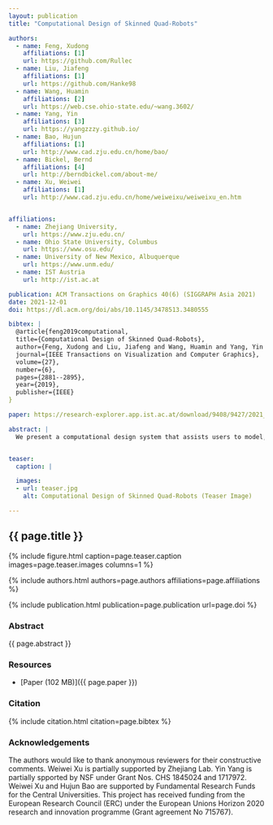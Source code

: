 ```yaml
---
layout: publication
title: "Computational Design of Skinned Quad-Robots"

authors:
  - name: Feng, Xudong
    affiliations: [1]
    url: https://github.com/Rullec
  - name: Liu, Jiafeng
    affiliations: [1]
    url: https://github.com/Hanke98
  - name: Wang, Huamin
    affiliations: [2]
    url: https://web.cse.ohio-state.edu/~wang.3602/
  - name: Yang, Yin
    affiliations: [3]
    url: https://yangzzzy.github.io/
  - name: Bao, Hujun
    affiliations: [1]
    url: http://www.cad.zju.edu.cn/home/bao/
  - name: Bickel, Bernd
    affiliations: [4]
    url: http://berndbickel.com/about-me/
  - name: Xu, Weiwei
    affiliations: [1]
    url: http://www.cad.zju.edu.cn/home/weiweixu/weiweixu_en.htm


affiliations:
  - name: Zhejiang University,
    url: https://www.zju.edu.cn/
  - name: Ohio State University, Columbus
    url: https://www.osu.edu/
  - name: University of New Mexico, Albuquerque
    url: https://www.unm.edu/	
  - name: IST Austria
    url: http://ist.ac.at

publication: ACM Transactions on Graphics 40(6) (SIGGRAPH Asia 2021)
date: 2021-12-01
doi: https://dl.acm.org/doi/abs/10.1145/3478513.3480555

bibtex: |
  @article{feng2019computational,
  title={Computational Design of Skinned Quad-Robots},
  author={Feng, Xudong and Liu, Jiafeng and Wang, Huamin and Yang, Yin and Bao, Hujun and Bickel, Bernd and Xu, Weiwei},
  journal={IEEE Transactions on Visualization and Computer Graphics},
  volume={27},
  number={6},
  pages={2881--2895},
  year={2019},
  publisher={IEEE}
}

paper: https://research-explorer.app.ist.ac.at/download/9408/9427/2021_TVCG_Feng.pdf

abstract: |
  We present a computational design system that assists users to model, optimize, and fabricate quad-robots with soft skins.Our system addresses the challenging task of predicting their physical behavior by fully integrating the multibody dynamics of the mechanical skeleton and the elastic behavior of the soft skin. The developed motion control strategy uses an alternating optimization scheme to avoid expensive full space time-optimization, interleaving space-time optimization for the skeleton and frame-by-frame optimization for the full dynamics. The output are motor torques to drive the robot to achieve a user prescribed motion trajectory.We also provide a collection of convenient engineering tools and empirical manufacturing guidance to support the fabrication of the designed quad-robot. We validate the feasibility of designs generated with our system through physics simulations and with a physically-fabricated prototype.


teaser:
  caption: |

  images:
  - url: teaser.jpg
    alt: Computational Design of Skinned Quad-Robots (Teaser Image)

---
```


## {{ page.title }}

{% include figure.html caption=page.teaser.caption images=page.teaser.images columns=1 %}

{% include authors.html authors=page.authors affiliations=page.affiliations %}

{% include publication.html publication=page.publication url=page.doi %}

### Abstract

{{ page.abstract }}

### Resources

* [Paper (102 MB)]({{ page.paper }})

<!--
* [Official publisher page]({{page.doi}}) &nbsp; [![ACM](ACM_logo.svg){: width="40x"}]({{page.doi}})
-->


### Citation

{% include citation.html citation=page.bibtex %}


### Acknowledgements
The authors would like to thank anonymous reviewers for their constructive comments. Weiwei Xu is partially supported by Zhejiang Lab. Yin Yang is partially spported by NSF under Grant Nos. CHS 1845024 and 1717972. Weiwei Xu and Hujun Bao are supported by Fundamental Research Funds for the Central Universities. This project has received funding from the European Research Council (ERC) under the European Unions Horizon 2020 research and innovation programme (Grant agreement No 715767).
